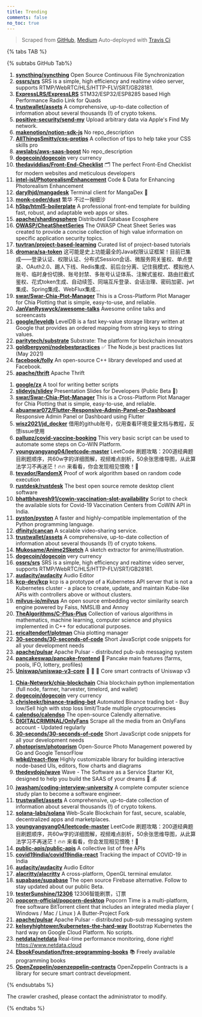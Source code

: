 ```yaml
---
title: Trending
comments: false
no_toc: true
---
```


> Scraped from [GitHub](https://github.com/trending), [Medium](https://medium.com/topic/popular)
Auto-deployed with [Travis Ci](https://travis-ci.org/)

{% tabs TAB %}
<!-- tab GitHub -->
{% subtabs GitHub Tab%}
<!-- tab Daily -->
1. [**syncthing/syncthing**](https://github.com/syncthing/syncthing)
Open Source Continuous File Synchronization
2. [**ossrs/srs**](https://github.com/ossrs/srs)
SRS is a simple, high efficiency and realtime video server, supports RTMP/WebRTC/HLS/HTTP-FLV/SRT/GB28181.
3. [**ExpressLRS/ExpressLRS**](https://github.com/ExpressLRS/ExpressLRS)
STM32/ESP32/ESP8285 based High Performance Radio Link for Quads
4. [**trustwallet/assets**](https://github.com/trustwallet/assets)
A comprehensive, up-to-date collection of information about several thousands (!) of crypto tokens.
5. [**positive-security/send-my**](https://github.com/positive-security/send-my)
Upload arbitrary data via Apple's Find My network.
6. [**makenotion/notion-sdk-js**](https://github.com/makenotion/notion-sdk-js)
No repo_description
7. [**AllThingsSmitty/css-protips**](https://github.com/AllThingsSmitty/css-protips)
A collection of tips to help take your CSS skills pro
8. [**awslabs/aws-saas-boost**](https://github.com/awslabs/aws-saas-boost)
No repo_description
9. [**dogecoin/dogecoin**](https://github.com/dogecoin/dogecoin)
very currency
10. [**thedaviddias/Front-End-Checklist**](https://github.com/thedaviddias/Front-End-Checklist)
🗂 The perfect Front-End Checklist for modern websites and meticulous developers
11. [**intel-isl/PhotorealismEnhancement**](https://github.com/intel-isl/PhotorealismEnhancement)
Code & Data for Enhancing Photorealism Enhancement
12. [**darylhjd/mangadesk**](https://github.com/darylhjd/mangadesk)
Terminal client for MangaDex 📖
13. [**monk-coder/dust**](https://github.com/monk-coder/dust)
繁华 不过一掬细沙
14. [**h5bp/html5-boilerplate**](https://github.com/h5bp/html5-boilerplate)
A professional front-end template for building fast, robust, and adaptable web apps or sites.
15. [**apache/shardingsphere**](https://github.com/apache/shardingsphere)
Distributed Database Ecosphere
16. [**OWASP/CheatSheetSeries**](https://github.com/OWASP/CheatSheetSeries)
The OWASP Cheat Sheet Series was created to provide a concise collection of high value information on specific application security topics.
17. [**tuvtran/project-based-learning**](https://github.com/tuvtran/project-based-learning)
Curated list of project-based tutorials
18. [**dromara/sa-token**](https://github.com/dromara/sa-token)
这可能是史上功能最全的Java权限认证框架！目前已集成——登录认证、权限认证、分布式Session会话、微服务网关鉴权、单点登录、OAuth2.0、踢人下线、Redis集成、前后台分离、记住我模式、模拟他人账号、临时身份切换、账号封禁、多账号认证体系、注解式鉴权、路由拦截式鉴权、花式token生成、自动续签、同端互斥登录、会话治理、密码加密、jwt集成、Spring集成、WebFlux集成...
19. [**swar/Swar-Chia-Plot-Manager**](https://github.com/swar/Swar-Chia-Plot-Manager)
This is a Cross-Platform Plot Manager for Chia Plotting that is simple, easy-to-use, and reliable.
20. [**JanVanRyswyck/awesome-talks**](https://github.com/JanVanRyswyck/awesome-talks)
Awesome online talks and screencasts
21. [**google/leveldb**](https://github.com/google/leveldb)
LevelDB is a fast key-value storage library written at Google that provides an ordered mapping from string keys to string values.
22. [**paritytech/substrate**](https://github.com/paritytech/substrate)
Substrate: The platform for blockchain innovators
23. [**goldbergyoni/nodebestpractices**](https://github.com/goldbergyoni/nodebestpractices)
✅ The Node.js best practices list (May 2021)
24. [**facebook/folly**](https://github.com/facebook/folly)
An open-source C++ library developed and used at Facebook.
25. [**apache/thrift**](https://github.com/apache/thrift)
Apache Thrift
<!-- endtab -->
<!-- tab Weekly -->
1. [**google/zx**](https://github.com/google/zx)
A tool for writing better scripts
2. [**slidevjs/slidev**](https://github.com/slidevjs/slidev)
Presentation Slides for Developers (Public Beta 🎉)
3. [**swar/Swar-Chia-Plot-Manager**](https://github.com/swar/Swar-Chia-Plot-Manager)
This is a Cross-Platform Plot Manager for Chia Plotting that is simple, easy-to-use, and reliable.
4. [**abuanwar072/Flutter-Responsive-Admin-Panel-or-Dashboard**](https://github.com/abuanwar072/Flutter-Responsive-Admin-Panel-or-Dashboard)
Responsive Admin Panel or Dashboard using Flutter
5. [**wisz2021/jd_docker**](https://github.com/wisz2021/jd_docker)
借用的github账号，仅用查看环境变量文档与教程，反馈issue使用
6. [**pallupz/covid-vaccine-booking**](https://github.com/pallupz/covid-vaccine-booking)
This very basic script can be used to automate some steps on Co-WIN Platform.
7. [**youngyangyang04/leetcode-master**](https://github.com/youngyangyang04/leetcode-master)
LeetCode 刷题攻略：200道经典题目刷题顺序，共60w字的详细图解，视频难点剖析，50余张思维导图，从此算法学习不再迷茫！🔥🔥 来看看，你会发现相见恨晚！🚀
8. [**tevador/RandomX**](https://github.com/tevador/RandomX)
Proof of work algorithm based on random code execution
9. [**rustdesk/rustdesk**](https://github.com/rustdesk/rustdesk)
The best open source remote desktop client software
10. [**bhattbhavesh91/cowin-vaccination-slot-availability**](https://github.com/bhattbhavesh91/cowin-vaccination-slot-availability)
Script to check the available slots for Covid-19 Vaccination Centers from CoWIN API in India.
11. [**pyston/pyston**](https://github.com/pyston/pyston)
A faster and highly-compatible implementation of the Python programming language.
12. [**dfinity/cancan**](https://github.com/dfinity/cancan)
A scalable video-sharing service.
13. [**trustwallet/assets**](https://github.com/trustwallet/assets)
A comprehensive, up-to-date collection of information about several thousands (!) of crypto tokens.
14. [**Mukosame/Anime2Sketch**](https://github.com/Mukosame/Anime2Sketch)
A sketch extractor for anime/illustration.
15. [**dogecoin/dogecoin**](https://github.com/dogecoin/dogecoin)
very currency
16. [**ossrs/srs**](https://github.com/ossrs/srs)
SRS is a simple, high efficiency and realtime video server, supports RTMP/WebRTC/HLS/HTTP-FLV/SRT/GB28181.
17. [**audacity/audacity**](https://github.com/audacity/audacity)
Audio Editor
18. [**kcp-dev/kcp**](https://github.com/kcp-dev/kcp)
kcp is a prototype of a Kubernetes API server that is not a Kubernetes cluster - a place to create, update, and maintain Kube-like APis with controllers above or without clusters.
19. [**milvus-io/milvus**](https://github.com/milvus-io/milvus)
An open source embedding vector similarity search engine powered by Faiss, NMSLIB and Annoy
20. [**TheAlgorithms/C-Plus-Plus**](https://github.com/TheAlgorithms/C-Plus-Plus)
Collection of various algorithms in mathematics, machine learning, computer science and physics implemented in C++ for educational purposes.
21. [**ericaltendorf/plotman**](https://github.com/ericaltendorf/plotman)
Chia plotting manager
22. [**30-seconds/30-seconds-of-code**](https://github.com/30-seconds/30-seconds-of-code)
Short JavaScript code snippets for all your development needs
23. [**apache/pulsar**](https://github.com/apache/pulsar)
Apache Pulsar - distributed pub-sub messaging system
24. [**pancakeswap/pancake-frontend**](https://github.com/pancakeswap/pancake-frontend)
🥞 Pancake main features (farms, pools, IFO, lottery, profiles)
25. [**Uniswap/uniswap-v3-core**](https://github.com/Uniswap/uniswap-v3-core)
🦄 🦄 🦄 Core smart contracts of Uniswap v3
<!-- endtab -->
<!-- tab Monthly -->
1. [**Chia-Network/chia-blockchain**](https://github.com/Chia-Network/chia-blockchain)
Chia blockchain python implementation (full node, farmer, harvester, timelord, and wallet)
2. [**dogecoin/dogecoin**](https://github.com/dogecoin/dogecoin)
very currency
3. [**chrisleekr/binance-trading-bot**](https://github.com/chrisleekr/binance-trading-bot)
Automated Binance trading bot - Buy low/Sell high with stop loss limit/Trade multiple cryptocurrencies
4. [**calendso/calendso**](https://github.com/calendso/calendso)
The open-source Calendly alternative.
5. [**DIGITALCRIMINAL/OnlyFans**](https://github.com/DIGITALCRIMINAL/OnlyFans)
Scrape all the media from an OnlyFans account - Updated regularly
6. [**30-seconds/30-seconds-of-code**](https://github.com/30-seconds/30-seconds-of-code)
Short JavaScript code snippets for all your development needs
7. [**photoprism/photoprism**](https://github.com/photoprism/photoprism)
Open-Source Photo Management powered by Go and Google TensorFlow
8. [**wbkd/react-flow**](https://github.com/wbkd/react-flow)
Highly customizable library for building interactive node-based UIs, editors, flow charts and diagrams
9. [**thedevdojo/wave**](https://github.com/thedevdojo/wave)
Wave - The Software as a Service Starter Kit, designed to help you build the SAAS of your dreams 🚀 💰
10. [**jwasham/coding-interview-university**](https://github.com/jwasham/coding-interview-university)
A complete computer science study plan to become a software engineer.
11. [**trustwallet/assets**](https://github.com/trustwallet/assets)
A comprehensive, up-to-date collection of information about several thousands (!) of crypto tokens.
12. [**solana-labs/solana**](https://github.com/solana-labs/solana)
Web-Scale Blockchain for fast, secure, scalable, decentralized apps and marketplaces.
13. [**youngyangyang04/leetcode-master**](https://github.com/youngyangyang04/leetcode-master)
LeetCode 刷题攻略：200道经典题目刷题顺序，共60w字的详细图解，视频难点剖析，50余张思维导图，从此算法学习不再迷茫！🔥🔥 来看看，你会发现相见恨晚！🚀
14. [**public-apis/public-apis**](https://github.com/public-apis/public-apis)
A collective list of free APIs
15. [**covid19india/covid19india-react**](https://github.com/covid19india/covid19india-react)
Tracking the impact of COVID-19 in India
16. [**audacity/audacity**](https://github.com/audacity/audacity)
Audio Editor
17. [**alacritty/alacritty**](https://github.com/alacritty/alacritty)
A cross-platform, OpenGL terminal emulator.
18. [**supabase/supabase**](https://github.com/supabase/supabase)
The open source Firebase alternative. Follow to stay updated about our public Beta.
19. [**testerSunshine/12306**](https://github.com/testerSunshine/12306)
12306智能刷票，订票
20. [**popcorn-official/popcorn-desktop**](https://github.com/popcorn-official/popcorn-desktop)
Popcorn Time is a multi-platform, free software BitTorrent client that includes an integrated media player ( Windows / Mac / Linux ) A Butter-Project Fork
21. [**apache/pulsar**](https://github.com/apache/pulsar)
Apache Pulsar - distributed pub-sub messaging system
22. [**kelseyhightower/kubernetes-the-hard-way**](https://github.com/kelseyhightower/kubernetes-the-hard-way)
Bootstrap Kubernetes the hard way on Google Cloud Platform. No scripts.
23. [**netdata/netdata**](https://github.com/netdata/netdata)
Real-time performance monitoring, done right! https://www.netdata.cloud
24. [**EbookFoundation/free-programming-books**](https://github.com/EbookFoundation/free-programming-books)
📚 Freely available programming books
25. [**OpenZeppelin/openzeppelin-contracts**](https://github.com/OpenZeppelin/openzeppelin-contracts)
OpenZeppelin Contracts is a library for secure smart contract development.
<!-- endtab -->
{% endsubtabs %}
<!-- endtab -->
<!-- tab Medium -->
The crawler crashed, please contact the administrator to modify.
<!-- endtab -->
{% endtabs %}
